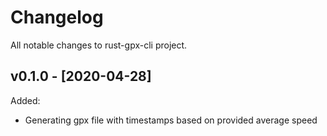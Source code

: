 # Changelog

All notable changes to rust-gpx-cli project.

## v0.1.0 - [2020-04-28]

Added:
* Generating gpx file with timestamps based on provided average speed